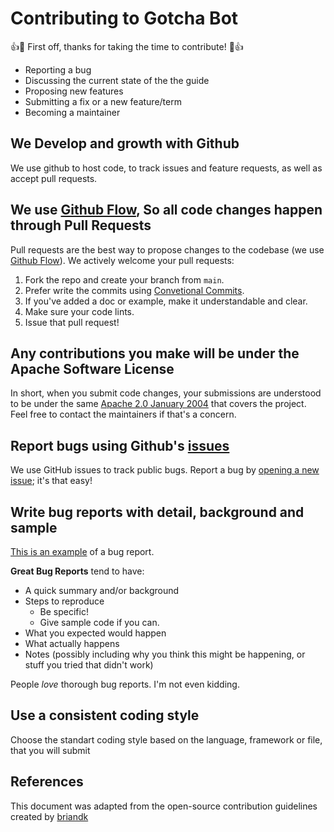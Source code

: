 # Contributing to Gotcha Bot

:+1::tada: First off, thanks for taking the time to contribute! :tada::+1:

- Reporting a bug
- Discussing the current state of the the guide
- Proposing new features
- Submitting a fix or a new feature/term
- Becoming a maintainer

## We Develop and growth with Github
We use github to host code, to track issues and feature requests, as well as accept pull requests.

## We use [Github Flow](https://guides.github.com/introduction/flow/index.html), So all code changes happen through Pull Requests
Pull requests are the best way to propose changes to the codebase (we use [Github Flow](https://guides.github.com/introduction/flow/index.html)). We actively welcome your pull requests:

1. Fork the repo and create your branch from `main`.
2. Prefer write the commits using [Convetional Commits](https://www.conventionalcommits.org/en/v1.0.0/).
3. If you've added a doc or example, make it understandable and clear.
4. Make sure your code lints.
5. Issue that pull request!

## Any contributions you make will be under the Apache Software License
In short, when you submit code changes, your submissions are understood to be under the same [Apache 2.0 January 2004](https://github.com/dieolnasc/gotcha-bot/blob/main/LICENSE/) that covers the project. Feel free to contact the maintainers if that's a concern.

## Report bugs using Github's [issues](https://github.com/diegolnasc/gotcha-bot/issues)
We use GitHub issues to track public bugs. Report a bug by [opening a new issue](https://github.com/diegolnasc/gotcha-bot/issues/new); it's that easy!

## Write bug reports with detail, background and sample
[This is an example](https://github.com/stevemao/github-issue-templates/blob/master/bugs-only/ISSUE_TEMPLATE.md) of a bug report.

**Great Bug Reports** tend to have:

- A quick summary and/or background
- Steps to reproduce
  - Be specific!
  - Give sample code if you can.
- What you expected would happen
- What actually happens
- Notes (possibly including why you think this might be happening, or stuff you tried that didn't work)

People *love* thorough bug reports. I'm not even kidding.

## Use a consistent coding style

Choose the standart coding style based on the language, framework or file, that you will submit


## References
This document was adapted from the open-source contribution guidelines created by [briandk](https://gist.github.com/briandk/3d2e8b3ec8daf5a27a62)
